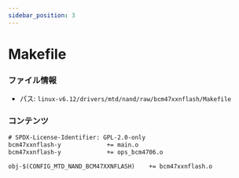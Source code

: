 ```yaml
---
sidebar_position: 3
---
```

# Makefile

### ファイル情報

- パス: `linux-v6.12/drivers/mtd/nand/raw/bcm47xxnflash/Makefile`

### コンテンツ

```txt
# SPDX-License-Identifier: GPL-2.0-only
bcm47xxnflash-y				+= main.o
bcm47xxnflash-y				+= ops_bcm4706.o

obj-$(CONFIG_MTD_NAND_BCM47XXNFLASH)	+= bcm47xxnflash.o

```
